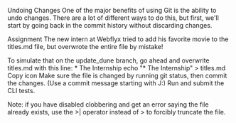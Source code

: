 Undoing Changes
One of the major benefits of using Git is the ability to undo changes. There are a lot of different ways to do this, but first, we'll start by going back in the commit history without discarding changes.

Assignment
The new intern at Webflyx tried to add his favorite movie to the titles.md file, but overwrote the entire file by mistake!

To simulate that on the update_dune branch, go ahead and overwrite titles.md with this line: * The Internship
echo "* The Internship" > titles.md
Copy icon
Make sure the file is changed by running git status, then commit the changes. (Use a commit message starting with J:)
Run and submit the CLI tests.

Note: if you have disabled clobbering and get an error saying the file already exists, use the >| operator instead of > to forcibly truncate the file.
